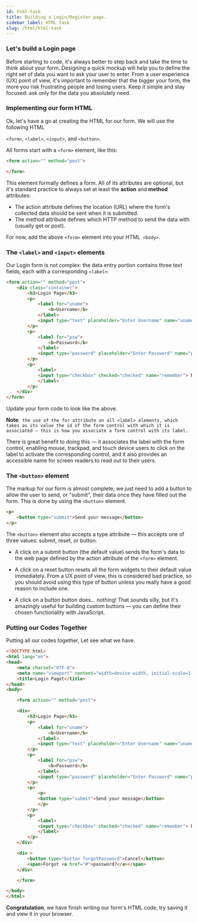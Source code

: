 ```yaml
---
id: html-task
title: Building a Login/Register page.
sidebar_label: HTML task
slug: /html/html-task
---
```


### Let's build a Login page

Before starting to code, it's always better to step back and take the time to think about your form. Designing a quick mockup will help you to define the right set of data you want to ask your user to enter. From a user experience (UX) point of view, it's important to remember that the bigger your form, the more you risk frustrating people and losing users. Keep it simple and stay focused: ask only for the data you absolutely need.

### Implementing our form HTML

Ok, let's have a go at creating the HTML for our form. We will use the following HTML

`<form>`, `<label>`, `<input>`, and `<button>`.

All forms start with a `<form>` element, like this:

```html
<form action="" method="post">

</form>
```

This element formally defines a form. All of its attributes are optional, but it's standard practice to always set at least the **action** and **method** attributes:

- The action attribute defines the location (URL) where the form's collected data should be sent when it is submitted.
- The method attribute defines which HTTP method to send the data with (usually get or post).

For now, add the above `<form>` element into your HTML` <body>`.

### The `<label>` and `<input>` elements

Our Login form is not complex: the data entry portion contains three text fields, each with a corresponding `<label>`:

```html
<form action="" method="post">
    <div class="container">
        <h3>Login Page</h3>
        <p>
            <label for="uname">
                <b>Username</b>
            </label>
            <input type="text" placeholder="Enter Username" name="uname" required>
        </p>
        <p>
            <label for="psw">
                <b>Password</b>
            </label>
            <input type="password" placeholder="Enter Password" name="psw" required>
        </p>
        <p>
            <label>
            <input type="checkbox" checked="checked" name="remember"> Remember me
            </label>
        </p>
    </div>
</form>
```

Update your form code to look like the above.

**Note**:` the use of the for attribute on all <label> elements, which takes as its value the id of the form control with which it is associated — this is how you associate a form control with its label.`

There is great benefit to doing this — it associates the label with the form control, enabling mouse, trackpad, and touch device users to click on the label to activate the corresponding control, and it also provides an accessible name for screen readers to read out to their users.

### The `<button>` element

The markup for our form is almost complete; we just need to add a button to allow the user to send, or "submit", their data once they have filled out the form. This is done by using the `<button>` element.

```html
<p>
    <button type="submit">Send your message</button>
</p>
```

The `<button>` element also accepts a type attribute — this accepts one of three values: submit, reset, or button.

- A click on a submit button (the default value) sends the form's data to the web page defined by the action attribute of the `<form>` element.

- A click on a reset button resets all the form widgets to their default value immediately. From a UX point of view, this is considered bad practice, so you should avoid using this type of button unless you really have a good reason to include one.

- A click on a button button does... nothing! That sounds silly, but it's amazingly useful for building custom buttons — you can define their chosen functionality with JavaScript.

### Putting our Codes Together

Putting all our codes together, Let see what we have.

```html
<!DOCTYPE html>
<html lang="en">
<head>
    <meta charset="UTF-8">
    <meta name="viewport" content="width=device-width, initial-scale=1.0">
    <title>Login Paget</title>
</head>
<body>

    <form action="" method="post">

    <div>
        <h3>Login Page</h3>
        <p>
            <label for="uname">
                <b>Username</b>
            </label>
            <input type="text" placeholder="Enter Username" name="uname" required>
        </p>
        <p>
            <label for="psw">
                <b>Password</b>
            </label>
            <input type="password" placeholder="Enter Password" name="psw" required>
        </p>
        <p>
            <p>
            <button type="submit">Send your message</button>
            </p>
        </p>
        <p>
            <label>
            <input type="checkbox" checked="checked" name="remember"> Remember me
            </label>
        </p>
    </div>

    <div >
        <button type="button forgotPassword">Cancel</button>
        <span>Forgot <a href="#">password?</a></span>
    </div>

    </form>

</body>
</html>

```

**Congratulation**, we have finish writing our form's HTML code, try saving it and view it in your browser.
